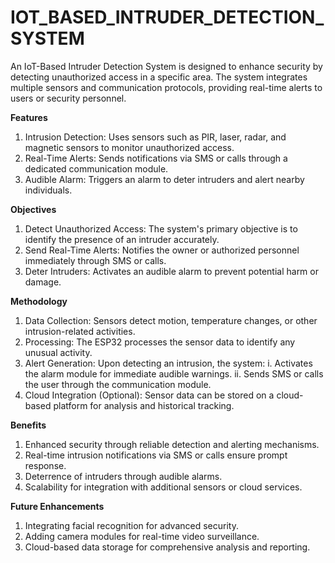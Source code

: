 # IOT_BASED_INTRUDER_DETECTION_SYSTEM

An IoT-Based Intruder Detection System is designed to enhance security by detecting unauthorized access in a specific area. The system integrates multiple sensors and communication protocols, providing real-time alerts to users or security personnel.

**Features**
1. Intrusion Detection: Uses sensors such as PIR, laser, radar, and magnetic sensors to monitor unauthorized access.
2. Real-Time Alerts: Sends notifications via SMS or calls through a dedicated communication module.
3. Audible Alarm: Triggers an alarm to deter intruders and alert nearby individuals.

**Objectives**
1. Detect Unauthorized Access: The system's primary objective is to identify the presence of an intruder accurately.
2. Send Real-Time Alerts: Notifies the owner or authorized personnel immediately through SMS or calls.
3. Deter Intruders: Activates an audible alarm to prevent potential harm or damage.

**Methodology**
1. Data Collection: Sensors detect motion, temperature changes, or other intrusion-related activities.
2. Processing: The ESP32 processes the sensor data to identify any unusual activity.
3. Alert Generation: 
  Upon detecting an intrusion, the system:
    i.  Activates the alarm module for immediate audible warnings.
    ii. Sends SMS or calls the user through the communication module.
4. Cloud Integration (Optional): Sensor data can be stored on a cloud-based platform for analysis and historical tracking.

**Benefits**
1. Enhanced security through reliable detection and alerting mechanisms.
2. Real-time intrusion notifications via SMS or calls ensure prompt response.
3. Deterrence of intruders through audible alarms.
4. Scalability for integration with additional sensors or cloud services.

**Future Enhancements**
1. Integrating facial recognition for advanced security.
2. Adding camera modules for real-time video surveillance.
3. Cloud-based data storage for comprehensive analysis and reporting.
